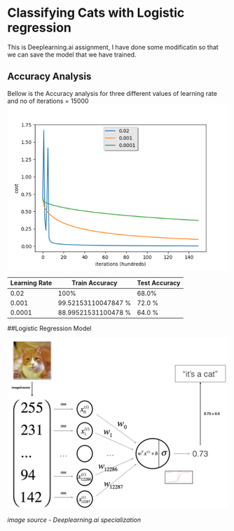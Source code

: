 
# Classifying Cats with Logistic regression

This is Deeplearning.ai assignment, I have done some modificatin so that we can save the model that we have trained.

## Accuracy Analysis

Bellow is the Accuracy analysis for three different values of learning rate and no of iterations =  15000
![Result](result.png)

|Learning Rate|Train Accuracy|Test Accuracy|
|-------------|-----|----|
| 0.02        |100% |68.0%|
| 0.001|     99.52153110047847 %|72.0 %|
|0.0001|88.99521531100478 %|64.0 %|

##Logistic Regression Model

![Model](images/LogReg_kiank.png)

*image source - Deeplearning.ai specialization* 